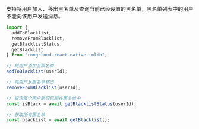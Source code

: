 
支持将用户加入、移出黑名单及查询当前已经设置的黑名单，黑名单列表中的用户不能向该用户发送消息。

```javascript
import {
  addToBlacklist,
  removeFromBlacklist,
  getBlacklistStatus,
  getBlacklist
} from "rongcloud-react-native-imlib";

// 将用户添加至黑名单
addToBlacklist(userId);

// 将用户从黑名单移出
removeFromBlacklist(userId);

// 查询某个用户是否已经在黑名单中
const isBlack = await getBlacklistStatus(userId);

// 获取所有黑名单
const blackList = await getBlacklist();
```
